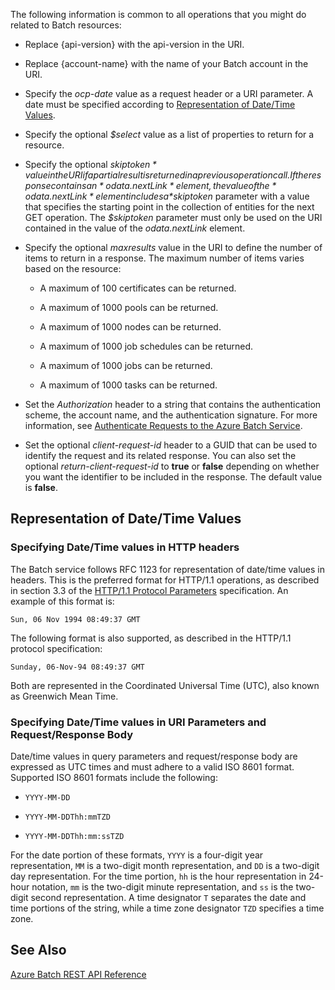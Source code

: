   The following information is common to all operations that you might do related to Batch resources:

-   Replace {api-version} with the api-version in the URI.

-   Replace {account-name} with the name of your Batch account in the URI.

-   Specify the *ocp-date* value as a request header or a URI parameter. A date must be specified according to [Representation of Date/Time Values](#BKMK_DateTime).

-   Specify the optional *$select* value as a list of properties to return for a resource.

-   Specify the optional *$skiptoken* value in the URI if a partial result is returned in a previous operation call. If the response contains an *odata.nextLink* element, the value of the *odata.nextLink* element includes a *$skiptoken* parameter with a value that specifies the starting point in the collection of entities for the next GET operation. The *$skiptoken* parameter must only be used on the URI contained in the value of the *odata.nextLink* element.

-   Specify the optional *maxresults* value in the URI to define the number of items to return in a response. The maximum number of items varies based on the resource:

    -   A maximum of 100 certificates can be returned.

    -   A maximum of 1000 pools can be returned.

    -   A maximum of 1000 nodes can be returned.

    -   A maximum of 1000 job schedules can be returned.

    -   A maximum of 1000 jobs can be returned.

    -   A maximum of 1000 tasks can be returned.

-   Set the *Authorization* header to a string that contains the authentication scheme, the account name, and the authentication signature. For more information, see [Authenticate Requests to the Azure Batch Service](../Topic/Authenticate%20Requests%20to%20the%20Azure%20Batch%20Service.md).

-   Set the optional *client-request-id* header to a GUID that can be used to identify the request and its related response. You can also set the optional *return-client-request-id* to **true** or **false** depending on whether you want the identifier to be included in the response. The default value is **false**.

##  <a name="BKMK_DateTime"></a> Representation of Date/Time Values

### Specifying Date/Time values in HTTP headers
 The Batch service follows RFC 1123 for representation of date/time values in headers. This is the preferred format for HTTP/1.1 operations, as described in section 3.3 of the [HTTP/1.1 Protocol Parameters](http://go.microsoft.com/fwlink/?linkid=133333) specification. An example of this format is:

```
Sun, 06 Nov 1994 08:49:37 GMT
```

 The following format is also supported, as described in the HTTP/1.1 protocol specification:

```
Sunday, 06-Nov-94 08:49:37 GMT
```

 Both are represented in the Coordinated Universal Time (UTC), also known as Greenwich Mean Time.

### Specifying Date/Time values in URI Parameters and Request/Response Body
 Date/time values in query parameters and request/response body are expressed as UTC times and must adhere to a valid ISO 8601 format. Supported ISO 8601 formats include the following:

-   `YYYY-MM-DD`

-   `YYYY-MM-DDThh:mmTZD`

-   `YYYY-MM-DDThh:mm:ssTZD`

 For the date portion of these formats, `YYYY` is a four-digit year representation, `MM` is a two-digit month representation, and `DD` is a two-digit day representation. For the time portion, `hh` is the hour representation in 24-hour notation, `mm` is the two-digit minute representation, and `ss` is the two-digit second representation. A time designator `T` separates the date and time portions of the string, while a time zone designator `TZD` specifies a time zone.

## See Also
 [Azure Batch REST API Reference](../Topic/Azure%20Batch%20REST%20API%20Reference.md)

